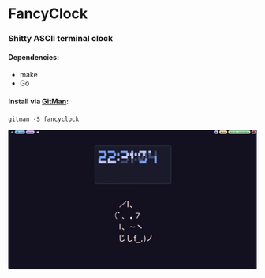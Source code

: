 # FancyClock
### Shitty ASCII terminal clock
#### Dependencies:
- make
- Go
#### Install via [GitMan](https://github.com/riviox/GitMan):
```
gitman -S fancyclock
```
![Alt text](imgs/image.png)